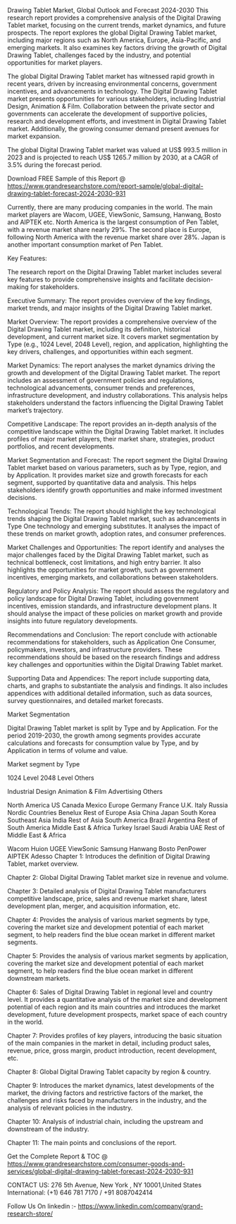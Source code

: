 Drawing Tablet Market, Global Outlook and Forecast 2024-2030
This research report provides a comprehensive analysis of the Digital Drawing Tablet market, focusing on the current trends, market dynamics, and future prospects. The report explores the global Digital Drawing Tablet market, including major regions such as North America, Europe, Asia-Pacific, and emerging markets. It also examines key factors driving the growth of Digital Drawing Tablet, challenges faced by the industry, and potential opportunities for market players.

The global Digital Drawing Tablet market has witnessed rapid growth in recent years, driven by increasing environmental concerns, government incentives, and advancements in technology. The Digital Drawing Tablet market presents opportunities for various stakeholders, including Industrial Design, Animation & Film. Collaboration between the private sector and governments can accelerate the development of supportive policies, research and development efforts, and investment in Digital Drawing Tablet market. Additionally, the growing consumer demand present avenues for market expansion.

The global Digital Drawing Tablet market was valued at US$ 993.5 million in 2023 and is projected to reach US$ 1265.7 million by 2030, at a CAGR of 3.5% during the forecast period.

Download FREE Sample of this Report @ https://www.grandresearchstore.com/report-sample/global-digital-drawing-tablet-forecast-2024-2030-931

Currently, there are many producing companies in the world. The main market players are Wacom, UGEE, ViewSonic, Samsung, Hanwang, Bosto and AIPTEK etc. North America is the largest consumption of Pen Tablet, with a revenue market share nearly 29%. The second place is Europe, following North America with the revenue market share over 28%. Japan is another important consumption market of Pen Tablet.

Key Features:

The research report on the Digital Drawing Tablet market includes several key features to provide comprehensive insights and facilitate decision-making for stakeholders.

Executive Summary: The report provides overview of the key findings, market trends, and major insights of the Digital Drawing Tablet market.

Market Overview: The report provides a comprehensive overview of the Digital Drawing Tablet market, including its definition, historical development, and current market size. It covers market segmentation by Type (e.g., 1024 Level, 2048 Level), region, and application, highlighting the key drivers, challenges, and opportunities within each segment.

Market Dynamics: The report analyses the market dynamics driving the growth and development of the Digital Drawing Tablet market. The report includes an assessment of government policies and regulations, technological advancements, consumer trends and preferences, infrastructure development, and industry collaborations. This analysis helps stakeholders understand the factors influencing the Digital Drawing Tablet market’s trajectory.

Competitive Landscape: The report provides an in-depth analysis of the competitive landscape within the Digital Drawing Tablet market. It includes profiles of major market players, their market share, strategies, product portfolios, and recent developments.

Market Segmentation and Forecast: The report segment the Digital Drawing Tablet market based on various parameters, such as by Type, region, and by Application. It provides market size and growth forecasts for each segment, supported by quantitative data and analysis. This helps stakeholders identify growth opportunities and make informed investment decisions.

Technological Trends: The report should highlight the key technological trends shaping the Digital Drawing Tablet market, such as advancements in Type One technology and emerging substitutes. It analyses the impact of these trends on market growth, adoption rates, and consumer preferences.

Market Challenges and Opportunities: The report identify and analyses the major challenges faced by the Digital Drawing Tablet market, such as technical bottleneck, cost limitations, and high entry barrier. It also highlights the opportunities for market growth, such as government incentives, emerging markets, and collaborations between stakeholders.

Regulatory and Policy Analysis: The report should assess the regulatory and policy landscape for Digital Drawing Tablet, including government incentives, emission standards, and infrastructure development plans. It should analyse the impact of these policies on market growth and provide insights into future regulatory developments.

Recommendations and Conclusion: The report conclude with actionable recommendations for stakeholders, such as Application One Consumer, policymakers, investors, and infrastructure providers. These recommendations should be based on the research findings and address key challenges and opportunities within the Digital Drawing Tablet market.

Supporting Data and Appendices: The report include supporting data, charts, and graphs to substantiate the analysis and findings. It also includes appendices with additional detailed information, such as data sources, survey questionnaires, and detailed market forecasts.

Market Segmentation

Digital Drawing Tablet market is split by Type and by Application. For the period 2019-2030, the growth among segments provides accurate calculations and forecasts for consumption value by Type, and by Application in terms of volume and value.

Market segment by Type

1024 Level
2048 Level
Others

Industrial Design
Animation & Film
Advertising
Others

North America
US
Canada
Mexico
Europe
Germany
France
U.K.
Italy
Russia
Nordic Countries
Benelux
Rest of Europe
Asia
China
Japan
South Korea
Southeast Asia
India
Rest of Asia
South America
Brazil
Argentina
Rest of South America
Middle East & Africa
Turkey
Israel
Saudi Arabia
UAE
Rest of Middle East & Africa

Wacom
Huion
UGEE
ViewSonic
Samsung
Hanwang
Bosto
PenPower
AIPTEK
Adesso
Chapter 1: Introduces the definition of Digital Drawing Tablet, market overview.

Chapter 2: Global Digital Drawing Tablet market size in revenue and volume.

Chapter 3: Detailed analysis of Digital Drawing Tablet manufacturers competitive landscape, price, sales and revenue market share, latest development plan, merger, and acquisition information, etc.

Chapter 4: Provides the analysis of various market segments by type, covering the market size and development potential of each market segment, to help readers find the blue ocean market in different market segments.

Chapter 5: Provides the analysis of various market segments by application, covering the market size and development potential of each market segment, to help readers find the blue ocean market in different downstream markets.

Chapter 6: Sales of Digital Drawing Tablet in regional level and country level. It provides a quantitative analysis of the market size and development potential of each region and its main countries and introduces the market development, future development prospects, market space of each country in the world.

Chapter 7: Provides profiles of key players, introducing the basic situation of the main companies in the market in detail, including product sales, revenue, price, gross margin, product introduction, recent development, etc.

Chapter 8: Global Digital Drawing Tablet capacity by region & country.

Chapter 9: Introduces the market dynamics, latest developments of the market, the driving factors and restrictive factors of the market, the challenges and risks faced by manufacturers in the industry, and the analysis of relevant policies in the industry.

Chapter 10: Analysis of industrial chain, including the upstream and downstream of the industry.

Chapter 11: The main points and conclusions of the report.

Get the Complete Report & TOC @ https://www.grandresearchstore.com/consumer-goods-and-services/global-digital-drawing-tablet-forecast-2024-2030-931

CONTACT US:
276 5th Avenue, New York , NY 10001,United States
International: (+1) 646 781 7170 / +91 8087042414

Follow Us On linkedin :- https://www.linkedin.com/company/grand-research-store/

